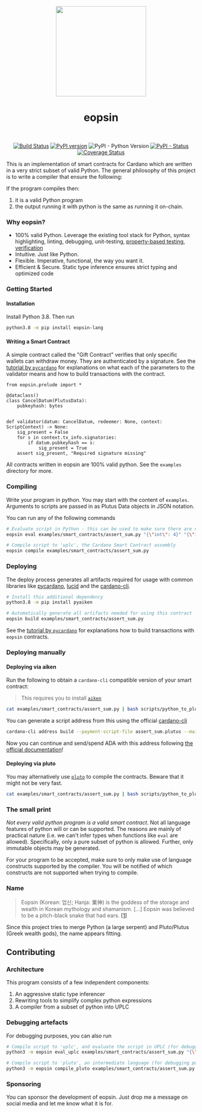 
<div align="center">

<img  src="https://raw.githubusercontent.com/ImperatorLang/eopsin/c485feda7b5e7eb0d835f3ad39eed679b96aa05c/eopsin.png" width="240" />
<h1 style="text-align: center;">eopsin</h1></br>

[![Build Status](https://app.travis-ci.com/ImperatorLang/eopsin.svg?branch=master)](https://app.travis-ci.com/ImperatorLang/eopsin)
[![PyPI version](https://badge.fury.io/py/eopsin-lang.svg)](https://pypi.org/project/eopsin-lang/)
![PyPI - Python Version](https://img.shields.io/pypi/pyversions/eopsin-lang.svg)
[![PyPI - Status](https://img.shields.io/pypi/status/eopsin-lang.svg)](https://pypi.org/project/eopsin-lang/)
[![Coverage Status](https://coveralls.io/repos/github/ImperatorLang/eopsin/badge.svg?branch=master)](https://coveralls.io/github/ImperatorLang/eopsin?branch=master)

</div>

This is an implementation of smart contracts for Cardano which are written in a very strict subset of valid Python.
The general philosophy of this project is to write a compiler that 
ensure the following:

If the program compiles then:
1. it is a valid Python program
2. the output running it with python is the same as running it on-chain.

### Why eopsin?
- 100% valid Python. Leverage the existing tool stack for Python, syntax highlighting, linting, debugging, unit-testing, [property-based testing](https://hypothesis.readthedocs.io/), [verification](https://github.com/marcoeilers/nagini)
- Intuitive. Just like Python.
- Flexible. Imperative, functional, the way you want it.
- Efficient & Secure. Static type inference ensures strict typing and optimized code


### Getting Started

#### Installation

Install Python 3.8. Then run

```bash
python3.8 -m pip install eopsin-lang
```

#### Writing a Smart Contract

A simple contract called the "Gift Contract" verifies that only specific wallets can withdraw money.
They are authenticated by a signature.
See the [tutorial by `pycardano`](https://pycardano.readthedocs.io/en/latest/guides/plutus.html) for explanations on what each of the parameters to the validator means
and how to build transactions with the contract.

```python3
from eopsin.prelude import *

@dataclass()
class CancelDatum(PlutusData):
    pubkeyhash: bytes


def validator(datum: CancelDatum, redeemer: None, context: ScriptContext) -> None:
    sig_present = False
    for s in context.tx_info.signatories:
        if datum.pubkeyhash == s:
            sig_present = True
    assert sig_present, "Required signature missing"
```

All contracts written in eopsin are 100% valid python.
See the `examples` directory for more.

### Compiling

Write your program in python. You may start with the content of `examples`.
Arguments to scripts are passed in as Plutus Data objects in JSON notation.

You can run any of the following commands
```bash
# Evaluate script in Python - this can be used to make sure there are no obvious errors
eopsin eval examples/smart_contracts/assert_sum.py "{\"int\": 4}" "{\"int\": 38}" "{\"constructor\": 0, \"fields\": []}"

# Compile script to 'uplc', the Cardano Smart Contract assembly
eopsin compile examples/smart_contracts/assert_sum.py
```

### Deploying

The deploy process generates all artifacts required for usage with common libraries like [pycardano](https://github.com/Python-Cardano/pycardano), [lucid](https://github.com/spacebudz/lucid) and the [cardano-cli](https://github.com/input-output-hk/cardano-node).

```bash
# Install this additional dependency
python3.8 -m pip install pyaiken

# Automatically generate all artifacts needed for using this contract
eopsin build examples/smart_contracts/assert_sum.py
```

See the [tutorial by `pycardano`](https://pycardano.readthedocs.io/en/latest/guides/plutus.html) for explanations how to build transactions with `eopsin` contracts.

### Deploying manually

#### Deploying via aiken

Run the following to obtain a `cardano-cli` compatible version of your smart contract:

> This requires you to install [`aiken`](https://github.com/aiken-lang/aiken)

```bash
cat examples/smart_contracts/assert_sum.py | bash scripts/python_to_plutus_via_aiken.sh > assert_sum.plutus
```

You can generate a script address from this using the official [cardano-cli](https://github.com/input-output-hk/cardano-node#using-cardano-cli)
```bash
cardano-cli address build --payment-script-file assert_sum.plutus --mainnet
```

Now you can continue and send/spend ADA with this address following [the official documentation](https://github.com/input-output-hk/cardano-node/blob/master/doc/reference/plutus/plutus-spending-script-example.md)!

#### Deploying via pluto

You may alternatively use [`pluto`](https://github.com/Plutonomicon/pluto) to compile the contracts.
Beware that it might not be very fast.

```bash
cat examples/smart_contracts/assert_sum.py | bash scripts/python_to_plutus_via_pluto.sh > assert_sum.plutus
```


### The small print

_Not every valid python program is a valid smart contract_.
Not all language features of python will or can be supported.
The reasons are mainly of practical nature (i.e. we can't infer types when functions like `eval` are allowed).
Specifically, only a pure subset of python is allowed.
Further, only immutable objects may be generated.

For your program to be accepted, make sure to only make use of language constructs supported by the compiler.
You will be notified of which constructs are not supported when trying to compile.

### Name

> Eopsin (Korean: 업신; Hanja: 業神) is the goddess of the storage and wealth in Korean mythology and shamanism. 
> [...] Eopsin was believed to be a pitch-black snake that had ears. [[1]](https://en.wikipedia.org/wiki/Eopsin)

Since this project tries to merge Python (a large serpent) and Pluto/Plutus (Greek wealth gods), the name appears fitting.

## Contributing

### Architecture

This program consists of a few independent components:
1. An aggressive static type inferencer
2. Rewriting tools to simplify complex python expressions
3. A compiler from a subset of python into UPLC

### Debugging artefacts

For debugging purposes, you can also run

```bash
# Compile script to 'uplc', and evaluate the script in UPLC (for debugging purposes)
python3 -m eopsin eval_uplc examples/smart_contracts/assert_sum.py "{\"int\": 4}" "{\"int\": 38}" "{\"constructor\": 0, \"fields\": []}"

# Compile script to 'pluto', an intermediate language (for debugging purposes)
python3 -m eopsin compile_pluto examples/smart_contracts/assert_sum.py
```

### Sponsoring

You can sponsor the development of eopsin. Just drop me a message on social media and let me know what it is for.
